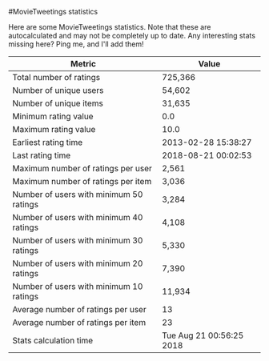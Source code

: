 #MovieTweetings statistics

Here are some MovieTweetings statistics. Note that these are autocalculated and may not be completely up to date. Any interesting stats missing here? Ping me, and I'll add them!

Metric | Value
--- | ---
Total number of ratings                 | 725,366
Number of unique users                  | 54,602
Number of unique items                  | 31,635
Minimum rating value                    | 0.0
Maximum rating value                    | 10.0
Earliest rating time                    | 2013-02-28 15:38:27
Last rating time                        | 2018-08-21 00:02:53
Maximum number of ratings per user      | 2,561
Maximum number of ratings per item      | 3,036
Number of users with minimum 50 ratings | 3,284
Number of users with minimum 40 ratings | 4,108
Number of users with minimum 30 ratings | 5,330
Number of users with minimum 20 ratings | 7,390
Number of users with minimum 10 ratings | 11,934
Average number of ratings per user      | 13
Average number of ratings per item      | 23
Stats calculation time                  | Tue Aug 21 00:56:25 2018

